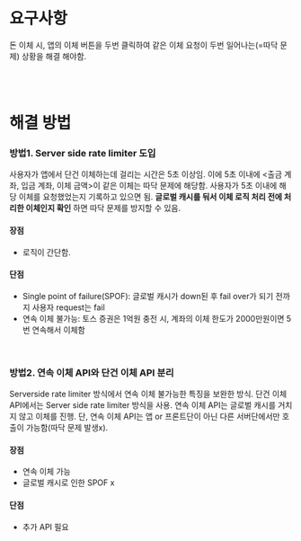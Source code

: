 # 요구사항
돈 이체 시, 앱의 이체 버튼을 두번 클릭하여 같은 이체 요청이 두번 일어나는(=따닥 문제) 상황을 해결 해야함.

<br>
<br>

# 해결 방법
### 방법1. Server side rate limiter 도입
사용자가 앱에서 단건 이체하는데 걸리는 시간은 5초 이상임. 이에 5초 이내에 <출금 계좌, 입금 계좌, 이체 금액>이 같은 이체는 따닥 문제에 해당함. 사용자가 5초 이내에 해당 이체를 요청했었는지 기록하고 있으면 됨. **글로벌 캐시를 둬서 이체 로직 처리 전에 처리한 이체인지 확인** 하면 따닥 문제를 방지할 수 있음. 

#### 장점
- 로직이 간단함.
#### 단점
- Single point of failure(SPOF): 글로벌 캐시가 down된 후 fail over가 되기 전까지 사용자 request는 fail
- 연속 이체 불가능: 토스 증권은 1억원 충전 시, 계좌의 이체 한도가 2000만원이면 5번 연속해서 이체함

<br>

### 방법2. 연속 이체 API와 단건 이체 API 분리
 Serverside rate limiter 방식에서 연속 이체 불가능한 특징을 보완한 방식. 단건 이체 API에서는 Server side rate limiter 방식을 사용. 연속 이체 API는 글로벌 캐시를 거치지 않고 이체를 진행. 단, 연속 이체 API는 앱 or 프론트단이 아닌 다른 서버단에서만 호출이 가능함(따닥 문제 발생x).

 #### 장점
 - 연속 이체 가능
 - 글로벌 캐시로 인한 SPOF x
 #### 단점
 - 추가 API 필요